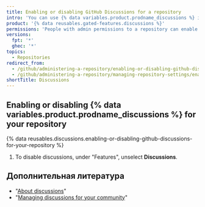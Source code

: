 ```yaml
---
title: Enabling or disabling GitHub Discussions for a repository
intro: 'You can use {% data variables.product.prodname_discussions %} in a repository as a place for your community to have conversations, ask questions, and post answers without scoping work in an issue.'
product: '{% data reusables.gated-features.discussions %}'
permissions: 'People with admin permissions to a repository can enable {% data variables.product.prodname_discussions %} for the repository.'
versions:
  fpt: '*'
  ghec: '*'
topics:
  - Repositories
redirect_from:
  - /github/administering-a-repository/enabling-or-disabling-github-discussions-for-a-repository
  - /github/administering-a-repository/managing-repository-settings/enabling-or-disabling-github-discussions-for-a-repository
shortTitle: Discussions
---
```


## Enabling or disabling {% data variables.product.prodname_discussions %} for your repository

{% data reusables.discussions.enabling-or-disabling-github-discussions-for-your-repository %}
1. To disable discussions, under "Features", unselect **Discussions**.

## Дополнительная литература

- "[About discussions](/discussions/collaborating-with-your-community-using-discussions/about-discussions)"
- "[Managing discussions for your community](/discussions/managing-discussions-for-your-community)"
